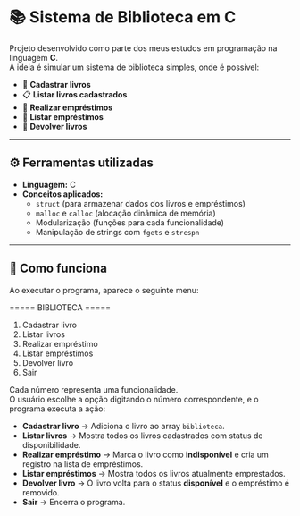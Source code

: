 # 📚 Sistema de Biblioteca em C

Projeto desenvolvido como parte dos meus estudos em programação na linguagem **C**.  
A ideia é simular um sistema de biblioteca simples, onde é possível:

- 📖 **Cadastrar livros**  
- 📋 **Listar livros cadastrados**  
- 🤝 **Realizar empréstimos**  
- 📑 **Listar empréstimos**  
- 🔄 **Devolver livros**

---

## ⚙️ Ferramentas utilizadas

- **Linguagem:** C 
- **Conceitos aplicados:**
  - `struct` (para armazenar dados dos livros e empréstimos)  
  - `malloc` e `calloc` (alocação dinâmica de memória)  
  - Modularização (funções para cada funcionalidade)  
  - Manipulação de strings com `fgets` e `strcspn`

---

## 🚀 Como funciona

Ao executar o programa, aparece o seguinte menu:

===== BIBLIOTECA =====
1. Cadastrar livro
2. Listar livros
3. Realizar empréstimo
4. Listar empréstimos
5. Devolver livro
6. Sair


Cada número representa uma funcionalidade.  
O usuário escolhe a opção digitando o número correspondente, e o programa executa a ação:

- **Cadastrar livro** → Adiciona o livro ao array `biblioteca`.  
- **Listar livros** → Mostra todos os livros cadastrados com status de disponibilidade.  
- **Realizar empréstimo** → Marca o livro como **indisponível** e cria um registro na lista de empréstimos.  
- **Listar empréstimos** → Mostra todos os livros atualmente emprestados.  
- **Devolver livro** → O livro volta para o status **disponível** e o empréstimo é removido.  
- **Sair** → Encerra o programa.  






